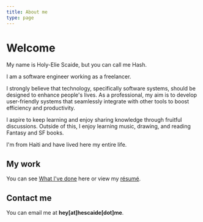 ```yaml
---
title: About me
type: page
---
```


# Welcome

My name is Holy-Elie Scaide, but you can call me Hash.

I am a software engineer working as a freelancer. 

I strongly believe that technology, specifically software systems, should be designed to enhance people's lives. As a professional, my aim is to develop user-friendly systems that seamlessly integrate with other tools to boost efficiency and productivity.

I aspire to keep learning and enjoy sharing knowledge through fruitful discussions. Outside of this, I enjoy learning music, drawing, and reading Fantasy and SF books.

I'm from Haiti and have lived here my entire life.

## My work

You can see [What I've done](/portfolio) here or view my [résumé](https://www.dropbox.com/s/cw1v6tu0suiir14/cv.pdf?dl=0&raw=1).

## Contact me

You can email me at **hey[at]hescaide[dot]me**.
